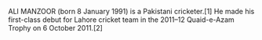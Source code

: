 ALI MANZOOR (born 8 January 1991) is a Pakistani cricketer.[1] He made his first-class debut for Lahore cricket team in the 2011–12 Quaid-e-Azam Trophy on 6 October 2011.[2]
